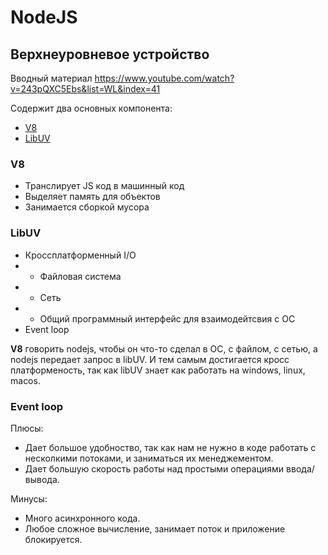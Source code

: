 # NodeJS

## Верхнеуровневое устройство
 
Вводный материал <https://www.youtube.com/watch?v=243pQXC5Ebs&list=WL&index=41>
 
Содержит два основных компонента:
- [V8](https://medium.com/nuances-of-programming/движок-javascript-что-внутри-f0db9b988b90)
- [LibUV](https://imnotgenius.com/21-sobytijnyj-tsikl-biblioteka-libuv/?ysclid=lgxbin3g40962538536)

### V8
- Транслирует JS код в машинный код
- Выделяет память для объектов
- Занимается сборкой мусора

### LibUV
- Кроссплатформенный I/O
- - Файловая система
- - Сеть
- - Общий программный интерфейс для взаимодейтсвия с ОС
- Event loop

**V8** говорить nodejs, чтобы он что-то сделал в ОС, с файлом, с сетью, а nodejs передает запрос в libUV.
И тем самым достигается кросс платформеность, так как libUV знает как работать на windows, linux, macos.

### Event loop

Плюсы:
- Дает большое удобноство, так как нам не нужно в коде работать с несколкими потоками, и заниматься их менеджементом.
- Дает большую скорость работы над простыми операциями ввода/вывода.

Минусы:
- Много асинхронного кода.
- Любое сложное вычисление, занимает поток и приложение блокируется.


